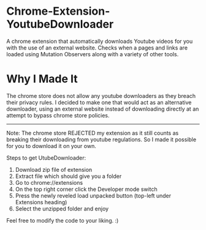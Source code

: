 # Chrome-Extension-YoutubeDownloader
A chrome extension that automatically downloads Youtube videos for you with the use of an external website. 
Checks when a pages and links are loaded using Mutation Observers along with a variety of other tools.

# Why I Made It

The chrome store does not allow any youtube downloaders as they breach their privacy rules. 
I decided to make one that would act as an alternative downloader, using an external website instead of downloading directly 
at an attempt to bypass chrome store policies. 

---

Note: The chrome store REJECTED my extension as it still counts as breaking their downloading from youtube regulations. 
So I made it possible for you to download it on your own.

Steps to get UtubeDownloader:

1) Download zip file of extension
2) Extract file which should give you a folder
3) Go to chrome://extensions
4) On the top right corner click the Developer mode switch
5) Press the newly reveled load unpacked button (top-left under Extensions heading)
6) Select the unzipped folder and enjoy

Feel free to modify the code to your liking. :)







